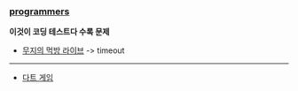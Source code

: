### [programmers](https://programmers.co.kr/)
**이것이 코딩 테스트다 수록 문제**
- [무지의 먹방 라이브](./42891/42891.md) -> timeout

---

- [다트 게임](./17682/17682.md)
